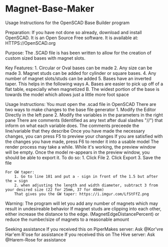 # Magnet-Base-Maker

Usage Instructions for the OpenSCAD Base Builder program

Preparation:
	If you have not done so already, download and install OpenSCAD.
	It is an Open Source Free software.
	It is available at: HTTPS://OpenSCAD.org

Purpose:
	The .SCAD file is has been written to allow for the creation of custom sized bases with magnet slots.

Key Features:
	1. Circular or Oval bases can be made
	2. Any size can be made
	3. Magnet studs can be added for cylinder or square bases.
	4. Any number of magnet slots/studs can be added
	5. Bases have an inverted taper. This helps in the following ways
		A. Bases are easier to pick up off of a flat table, especially when magnetized
		B. The widest portion of the base is towards the model which allows just a little more foot space

Usage Instructions: 
	You must open the .scad file in OpenSCAD
	There are two ways to make changes to the base file generator
		1. Modify the Editor Directly in the left pane
		2. Modify the variables in the parameters in the right pane
	There are comments (Identified as any text after dual slashes "//") that inform on what each variable does.
	The comments preceede the line/variable that they describe
	Once you have made the necessary changes, you can press F5 to preview your changes
	If you are satisfied with the changes you have made, press F6 to render it into a usable model
	The render process may take a while. While it's working, the preview window will be empty.
	Once the model re-appears in the preview window, you should be able to export it. To do so:
		1. Click File
		2. Click Export
		3. Save the file

	For GW taper:
		1. Go to line 101 and put a - sign in front of the 1.5 but after the = sign
		2. when adjusting the length and width diameter, subtract 3 from your desired size (22 for 25mm, 37 for 40mm)
		That gives you the GW taper: https://i.imgur.com/LfStFfZ.png



Warning:
The program will let you add any number of magnets which may result in undesireable behavior
If magnet studs are clipping into each other, either increase the distance to the edge. (MagnetEdgeDistancePercent) or reduce the number/size of magnets to a reasonable amount


Seeking assistance
If you received this on PiperMakes server: Ask @Kor'vre Har'em R'ose for assistance
If you received this on The Hive server: Ask @Harem-Rose for assistance
